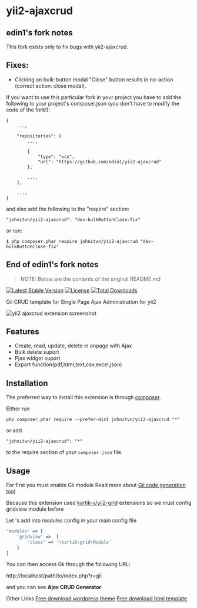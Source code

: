 yii2-ajaxcrud
=============

## edin1's fork notes
This fork exists only to fix bugs with yii2-ajaxcrud.

Fixes:
------
+ Clicking on bulk-button modal "Close" button results in no-action (correct action: close modal).

If you want to use this particular fork in your project you have to add the following to your project's composer.json (you don't have to modify the code of the fork!):
```
{
    ...,

    "repositories": [
        ...,

        {
            "type": "vcs",
            "url": "https://github.com/edin1/yii2-ajaxcrud"
        },

        ...,
    ],

    ...,
}
```

and also add the following to the "require" section:

```
"johnitvn/yii2-ajaxcrud": "dev-bulkButtonClose-fix"
```

or run:

```
$ php composer.phar require johnitvn/yii2-ajaxcrud "dev-bulkButtonClose-fix"
```

## End of edin1's fork notes
> NOTE: Below are the contents of the original README.md

[![Latest Stable Version](https://poser.pugx.org/johnitvn/yii2-ajaxcrud/v/stable)](https://packagist.org/packages/johnitvn/yii2-ajaxcrud)
[![License](https://poser.pugx.org/johnitvn/yii2-ajaxcrud/license)](https://packagist.org/packages/johnitvn/yii2-ajaxcrud)
[![Total Downloads](https://poser.pugx.org/johnitvn/yii2-ajaxcrud/downloads)](https://packagist.org/packages/johnitvn/yii2-ajaxcrud)

Gii CRUD template for Single Page Ajax Administration for yii2 

![yii2 ajaxcrud extension screenshot](https://c1.staticflickr.com/1/330/18659931433_6e3db2461d_o.png "yii2 ajaxcrud extension screenshot")


Features
------------
+ Create, read, update, delete in onpage with Ajax
+ Bulk delete suport
+ Pjax widget suport
+ Export function(pdf,html,text,csv,excel,json)

Installation
------------

The preferred way to install this extension is through [composer](http://getcomposer.org/download/).

Either run

```
php composer.phar require --prefer-dist johnitvn/yii2-ajaxcrud "*"
```

or add

```
"johnitvn/yii2-ajaxcrud": "*"
```

to the require section of your `composer.json` file.


Usage
-----
For first you must enable Gii module Read more about [Gii code generation tool](http://www.yiiframework.com/doc-2.0/guide-tool-gii.html)

Because this extension used [kartik-v/yii2-grid](https://github.com/kartik-v/yii2-grid) extensions so we must config gridview module before

Let 's add into modules config in your main config file
````php
'modules' => [
    'gridview' =>  [
        'class' => '\kartik\grid\Module'
    ]       
]
````

You can then access Gii through the following URL:

http://localhost/path/to/index.php?r=gii

and you can see <b>Ajax CRUD Generator</b>

Other Links
[Free download wordpress theme](https://w3deep.com/wordpress-theme/)
[Free download html template](https://w3deep.com/html-template/)
